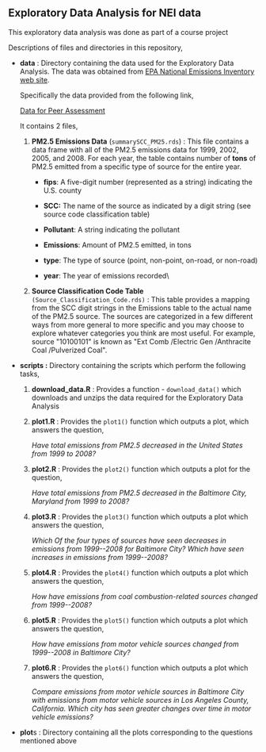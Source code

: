 ## Exploratory Data Analysis for NEI data

This exploratory data analysis was done as part of a course project

Descriptions of files and directories in this repository,

-   **data** : Directory containing the data used for the Exploratory Data Analysis. The data was obtained from [EPA National Emissions Inventory web site](http://www.epa.gov/ttn/chief/eiinformation.html).

    Specifically the data provided from the following link,

    [Data for Peer Assessment](https://d396qusza40orc.cloudfront.net/exdata%2Fdata%2FNEI_data.zip)

    It contains 2 files,

    1.  **PM2.5 Emissions Data** (`summarySCC_PM25.rds`) : This file contains a data frame with all of the PM2.5 emissions data for 1999, 2002, 2005, and 2008. For each year, the table contains number of **tons** of PM2.5 emitted from a specific type of source for the entire year.
        -   **fips**: A five-digit number (represented as a string) indicating the U.S. county

        -   **SCC:** The name of the source as indicated by a digit string (see source code classification table)

        -   **Pollutant**: A string indicating the pollutant

        -   **Emissions**: Amount of PM2.5 emitted, in tons

        -   **type**: The type of source (point, non-point, on-road, or non-road)

        -   **year**: The year of emissions recorded\
    2.  **Source Classification Code Table** `(Source_Classification_Code.rds)` : This table provides a mapping from the SCC digit strings in the Emissions table to the actual name of the PM2.5 source. The sources are categorized in a few different ways from more general to more specific and you may choose to explore whatever categories you think are most useful. For example, source "10100101" is known as "Ext Comb /Electric Gen /Anthracite Coal /Pulverized Coal".

-   **scripts :** Directory containing the scripts which perform the following tasks,

    1.  **download_data.R** : Provides a function - `download_data()` which downloads and unzips the data required for the Exploratory Data Analysis

    2.  **plot1.R** : Provides the `plot1()` function which outputs a plot, which answers the question,

        *Have total emissions from PM2.5 decreased in the United States from 1999 to 2008?*

    3.  **plot2.R** : Provides the `plot2()` function which outputs a plot for the question,

        *Have total emissions from PM2.5 decreased in the Baltimore City, Maryland from 1999 to 2008?*

    4.  **plot3.R** : Provides the `plot3()` function which outputs a plot which answers the question,

        *Which Of the four types of sources have seen decreases in emissions from 1999--2008 for Baltimore City? Which have seen increases in emissions from 1999--2008?*

    5.  **plot4.R** : Provides the `plot4()` function which outputs a plot which answers the question,

        *How have emissions from coal combustion-related sources changed from 1999--2008?*

    6.  **plot5.R** : Provides the `plot5()` function which outputs a plot which answers the question,

        *How have emissions from motor vehicle sources changed from 1999--2008 in Baltimore City?*

    7.  **plot6.R** : Provides the `plot6()` function which outputs a plot which answers the question,

        *Compare emissions from motor vehicle sources in Baltimore City with emissions from motor vehicle sources in Los Angeles County, California. Which city has seen greater changes over time in motor vehicle emissions?*

-   **plot**s : Directory containing all the plots corresponding to the questions mentioned above
